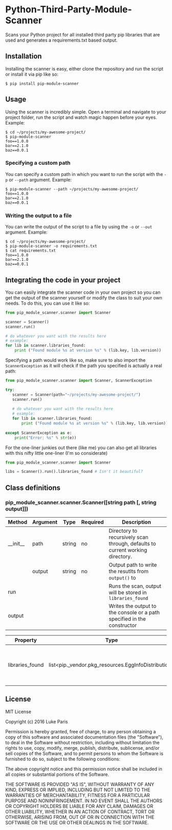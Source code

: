# Python-Third-Party-Module-Scanner
Scans your Python project for all installed third party pip libraries that are used and generates a requirements.txt based output.

## Installation
Installing the scanner is easy, either clone the repository and run the script or install it via pip like so:

```shell
$ pip install pip-module-scanner
```

## Usage
Using the scanner is incredibly simple. Open a terminal and navigate to your project folder, run the script and watch magic happen before your eyes. Example:

```shell
$ cd ~/projects/my-awesome-project/
$ pip-module-scanner
foo==1.0.0
bar==2.1.0
baz==0.0.1
```    

### Specifying a custom path
You can specify a custom path in which you want to run the script with the `-p` or `--path` argument. Example:

```shell
$ pip-module-scanner --path ~/projects/my-awesome-project/
foo==1.0.0 
bar==2.1.0
baz==0.0.1
```

### Writing the output to a file
You can write the output of the script to a file by using the `-o` or `--out` argument. Example:

```shell
$ cd ~/projects/my-awesome-project/
$ pip-module-scanner -o requirements.txt
$ cat requirements.txt
foo==1.0.0
bar==2.1.0
baz==0.0.1
```

## Integrating the code in your project
You can easily integrate the scanner code in your own project so you can get the output of the scanner yourself or modify the class to suit your own needs. To do this, you can use it like so:

```python
from pip_module_scanner.scanner import Scanner

scanner = Scanner()
scanner.run()

# do whatever you want with the results here
# example:
for lib in scanner.libraries_found:
    print ("Found module %s at version %s" % (lib.key, lib.version))
```

Specifying a path would work like so, make sure to also import the `ScannerException` as it will check if the path you specified is actually a real path:

```python
from pip_module_scanner.scanner import Scanner, ScannerException

try:
   scanner = Scanner(path="~/projects/my-awesome-project/")
   scanner.run()
   
   # do whatever you want with the results here
   # example:
   for lib in scanner.libraries_found:
       print ("Found module %s at version %s" % (lib.key, lib.version))
   
except ScannerException as e:
    print("Error: %s" % str(e))
```

For the one-liner junkies out there (like me) you can also get all libraries with this nifty little one-liner (I'm so considerate)

```python
from pip_module_scanner.scanner import Scanner

libs = Scanner().run().libraries_found # Isn't it beautiful?
```

## Class definitions

### pip_module_scanner.scanner.Scanner([string path [, string output]])

| Method              | Argument | Type    | Required | Description                                          |
| ------------------- | -------- | ------- | -------- | ---------------------------------------------------- |
| \_\_init\_\_        | path     | string  | no       | Directory to recursively scan through, defaults to current working directory. |
|                     | output   | string  | no       | Output path to write the resutlts from `output()` to |
| run                 |          |         |          | Runs the scan, output will be stored in `libraries_found` |
| output              |          |         |          | Writes the output to the console or a path specified in the constructor |


| Property            | Type                                                | Description  |
| ------------------- | --------------------------------------------------- | ------------ |
| libraries_found     | list<pip._vendor.pkg_resources.EggInfoDistribution> | List of all found pip libraries in your project, result from `Scanner.run()`.


## License
MIT License

Copyright (c) 2016 Luke Paris

Permission is hereby granted, free of charge, to any person obtaining a copy
of this software and associated documentation files (the "Software"), to deal
in the Software without restriction, including without limitation the rights
to use, copy, modify, merge, publish, distribute, sublicense, and/or sell
copies of the Software, and to permit persons to whom the Software is
furnished to do so, subject to the following conditions:

The above copyright notice and this permission notice shall be included in all
copies or substantial portions of the Software.

THE SOFTWARE IS PROVIDED "AS IS", WITHOUT WARRANTY OF ANY KIND, EXPRESS OR
IMPLIED, INCLUDING BUT NOT LIMITED TO THE WARRANTIES OF MERCHANTABILITY,
FITNESS FOR A PARTICULAR PURPOSE AND NONINFRINGEMENT. IN NO EVENT SHALL THE
AUTHORS OR COPYRIGHT HOLDERS BE LIABLE FOR ANY CLAIM, DAMAGES OR OTHER
LIABILITY, WHETHER IN AN ACTION OF CONTRACT, TORT OR OTHERWISE, ARISING FROM,
OUT OF OR IN CONNECTION WITH THE SOFTWARE OR THE USE OR OTHER DEALINGS IN THE
SOFTWARE.
